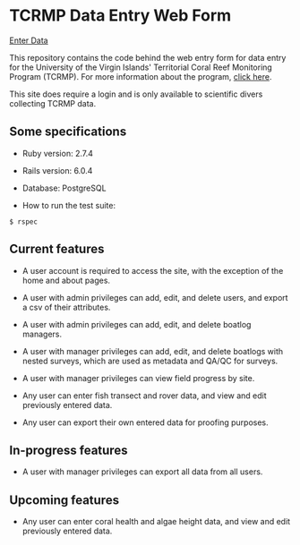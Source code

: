 # TCRMP Data Entry Web Form

[Enter Data](https://tcrmpdataentry.herokuapp.com)

This repository contains the code behind the web entry form for data entry for the University of the Virgin Islands' Territorial Coral Reef Monitoring Program (TCRMP). For more information about the program, [click here](https://tcrmpdataentry.herokuapp.com/about).

This site does require a login and is only available to scientific divers collecting TCRMP data.

## Some specifications

* Ruby version: 2.7.4

* Rails version: 6.0.4

* Database: PostgreSQL

* How to run the test suite:
```
$ rspec
```

## Current features

* A user account is required to access the site, with the exception of the home and about pages.

* A user with admin privileges can add, edit, and delete users, and export a csv of their attributes.

* A user with admin privileges can add, edit, and delete boatlog managers.

* A user with manager privileges can add, edit, and delete boatlogs with nested surveys, which are used as metadata and QA/QC for surveys. 

* A user with manager privileges can view field progress by site.

* Any user can enter fish transect and rover data, and view and edit previously entered data.

* Any user can export their own entered data for proofing purposes.

## In-progress features

* A user with manager privileges can export all data from all users.

## Upcoming features

* Any user can enter coral health and algae height data, and view and edit previously entered data.
